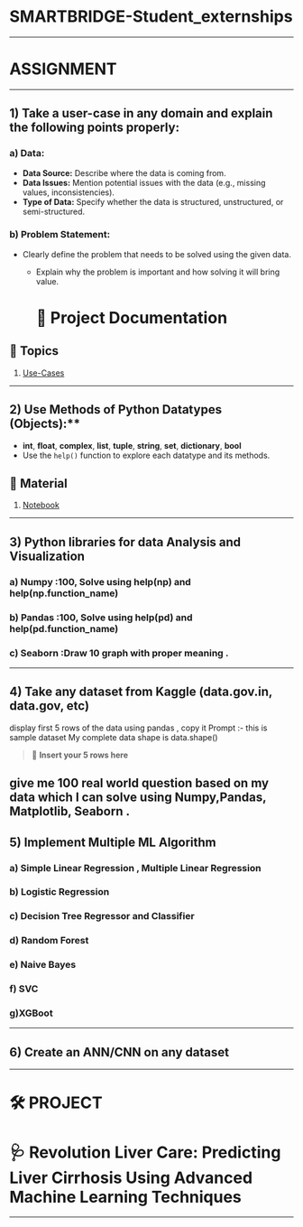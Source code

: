 
# SMARTBRIDGE-Student_externships
------------------------------------------------------------------------------------------------------------------------------------------------------------------------------

# ASSIGNMENT
------------------------------------------------------------------------------------------------------------------------------------------------------------------------------

## 1) Take a user-case in any domain and explain the following points properly:

  ### a) Data:
 - **Data Source:** Describe where the data is coming from.
  - **Data Issues:** Mention potential issues with the data (e.g., missing values, inconsistencies).
   - **Type of Data:** Specify whether the data is structured, unstructured, or semi-structured.

   ### b) Problem Statement:
  - Clearly define the problem that needs to be solved using the given data.
    - Explain why the problem is important and how solving it will bring value.
   
      # 📘 Project Documentation

## 📑 Topics

1. [Use-Cases](./Data_Science_Use_Cases%20(1).pdf)  


  ----------------------------------------------------------------------------------------------------------------------------------------------------------------------------

## 2) Use Methods of Python Datatypes (Objects):**

- **int**, **float**, **complex**, **list**, **tuple**, **string**, **set**, **dictionary**, **bool**  
 - Use the `help()` function to explore each datatype and its methods.

## 📑 Material

1. [Notebook](./SURAJ_assignment_2.ipynb)

   
------------------------------------------------------------------------------------------------------------------------------------------------------------------------------

## 3) Python libraries for data Analysis and Visualization 

  ### a) Numpy :100, Solve using help(np) and help(np.function_name) 

  ### b) Pandas :100, Solve using help(pd) and help(pd.function_name)

  ### c) Seaborn :Draw 10 graph with proper meaning .
------------------------------------------------------------------------------------------------------------------------------------------------------------------------------

## 4) Take any dataset from Kaggle (data.gov.in, data.gov, etc)  
display first 5 rows of the data using pandas , copy it 
Prompt :- this is sample dataset My complete data shape is data.shape()

> 📄 **Insert your 5 rows here**

give me 100 real world question based on my data which I can solve using Numpy,Pandas, Matplotlib, Seaborn . 
------------------------------------------------------------------------------------------------------------------------------------------------------------------------------

## 5) Implement Multiple ML Algorithm           

  ### a) Simple Linear Regression , Multiple Linear Regression

  ### b) Logistic Regression 

  ### c) Decision Tree  Regressor and   Classifier  

  ### d) Random Forest 

  ### e) Naive Bayes   

  ### f) SVC   

  ### g)XGBoot 
------------------------------------------------------------------------------------------------------------------------------------------------------------------------------

## 6)  Create an ANN/CNN on any dataset 
------------------------------------------------------------------------------------------------------------------------------------------------------------------------------


# 🛠️ PROJECT

# 🩺 **Revolution Liver Care: Predicting Liver Cirrhosis Using Advanced Machine Learning Techniques**
------------------------------------------------------------------------------------------------------------------------------------------------------------------------------





